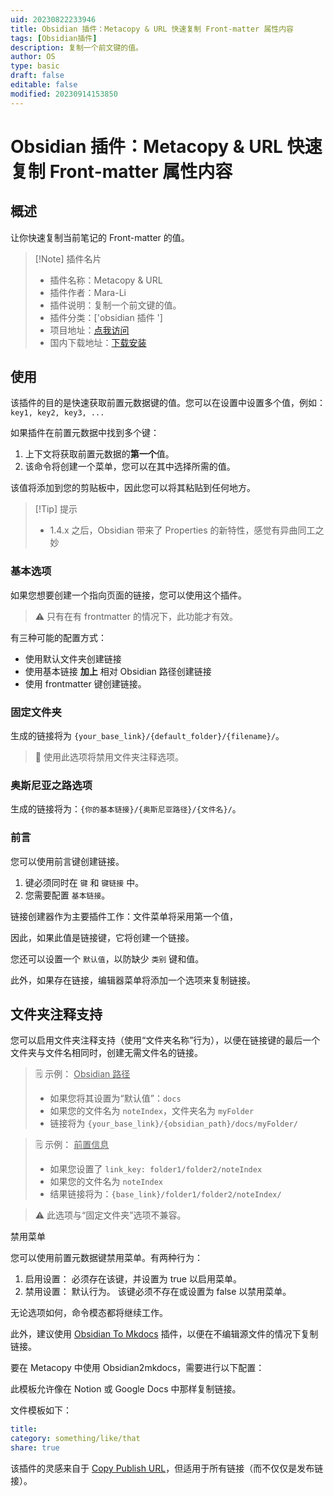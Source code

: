 ```yaml
---
uid: 20230822233946
title: Obsidian 插件：Metacopy & URL 快速复制 Front-matter 属性内容
tags: [Obsidian插件]
description: 复制一个前文键的值。
author: OS
type: basic
draft: false
editable: false
modified: 20230914153850
---
```


# Obsidian 插件：Metacopy & URL 快速复制 Front-matter 属性内容

## 概述

让你快速复制当前笔记的 Front-matter 的值。

> [!Note] 插件名片
> - 插件名称：Metacopy & URL
> - 插件作者：Mara-Li
> - 插件说明：复制一个前文键的值。
> - 插件分类：['obsidian 插件 ']
> - 项目地址：[点我访问](https://github.com/Lisandra-dev/obsidian-metacopy)
> - 国内下载地址：[下载安装](https://pkmer.cn/products/plugin/pluginMarket/?obsidian-metacopy)

## 使用

该插件的目的是快速获取前置元数据键的值。您可以在设置中设置多个值，例如：`key1, key2, key3, ...`

如果插件在前置元数据中找到多个键：

1. 上下文将获取前置元数据的**第一个**值。
2. 该命令将创建一个菜单，您可以在其中选择所需的值。

该值将添加到您的剪贴板中，因此您可以将其粘贴到任何地方。

> [!Tip] 提示
> - 1.4.x 之后，Obsidian 带来了 Properties 的新特性，感觉有异曲同工之妙

### 基本选项

如果您想要创建一个指向页面的链接，您可以使用这个插件。

> ⚠️ 只有在有 frontmatter 的情况下，此功能才有效。

有三种可能的配置方式：

- 使用默认文件夹创建链接
- 使用基本链接 **加上** 相对 Obsidian 路径创建链接
- 使用 frontmatter 键创建链接。

### 固定文件夹

生成的链接将为 `{your_base_link}/{default_folder}/{filename}/`。

> 💭 使用此选项将禁用文件夹注释选项。

### 奥斯尼亚之路选项

生成的链接将为：`{你的基本链接}/{奥斯尼亚路径}/{文件名}/`。

### 前言

您可以使用前言键创建链接。

1. 键必须同时在 `键` 和 `键链接` 中。
2. 您需要配置 `基本链接`。

链接创建器作为主要插件工作：文件菜单将采用第一个值，

因此，如果此值是链接键，它将创建一个链接。

您还可以设置一个 `默认值`，以防缺少 `类别` 键和值。

此外，如果存在链接，编辑器菜单将添加一个选项来复制链接。

## 文件夹注释支持

您可以启用文件夹注释支持（使用“文件夹名称”行为），以便在链接键的最后一个文件夹与文件名相同时，创建无需文件名的链接。

> ️🗒️ 示例： <u>Obsidian 路径</u>
> - 如果您将其设置为“默认值”：`docs`
> - 如果您的文件名为 `noteIndex`，文件夹名为 `myFolder`
> - 链接将为 `{your_base_link}/{obsidian_path}/docs/myFolder/`

> 🗒️ 示例： <u>前置信息</u>
> - 如果您设置了 `link_key: folder1/folder2/noteIndex`
> - 如果您的文件名为 `noteIndex`
> - 结果链接将为：`{base_link}/folder1/folder2/noteIndex/`

> ⚠️ 此选项与“固定文件夹”选项不兼容。

禁用菜单

您可以使用前置元数据键禁用菜单。有两种行为：

1. 启用设置：
   必须存在该键，并设置为 true 以启用菜单。
2. 禁用设置：
   默认行为。
   该键必须不存在或设置为 false 以禁用菜单。

无论选项如何，命令模态都将继续工作。

此外，建议使用 [Obsidian To Mkdocs](https://github.com/Mara-Li/mkdocs_obsidian_publish) 插件，以便在不编辑源文件的情况下复制链接。

要在 Metacopy 中使用 Obsidian2mkdocs，需要进行以下配置：

此模板允许像在 Notion 或 Google Docs 中那样复制链接。

文件模板如下：

```yaml
title: 
category: something/like/that
share: true
```

该插件的灵感来自于 [Copy Publish URL](https://github.com/kometenstaub/copy-publish-url)，但适用于所有链接（而不仅仅是发布链接）。
